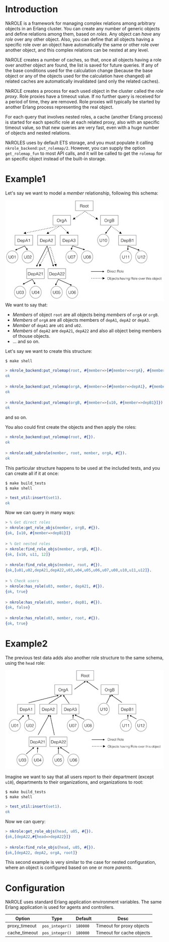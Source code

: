 # Introduction

NkROLE is a framework for managing complex relations among arbitrary objects in an Erlang cluster. You can create any number of generic objects and define relations among them, based on _roles_. Any object can _have_ any _role_ over any other object. Also, you can define that all objects having a specific role over an object have automatically the same or other role over another object, and this complex relations can be nested at any level.

NkROLE creates a number of caches, so that, once all objects having a role over another object are found, the list is saved for future queries. If any of the base conditions used for the calculation change (because the base object or any of the objects used for the calculation have changed) all related caches are automatically invalidated (and only the related caches).

NkROLE creates a process for each used object in the cluster called the _role proxy_. Role proxies have a timeout value. If no further query is received for a period of time, they are removed. Role proxies will typically be started by another Erlang process representing the real object.

For each query that involves nested roles, a cache (another Erlang process) is started for each specific role at each related proxy, also with an specific timeout value, so that new queries are very fast, even with a huge number of objects and nested relations.

NkROLES uses by default ETS storage, and you must populate it calling `nkrole_backend:put_rolemap/2`. However, you can supply the option `get_rolemap_fun` to most API calls, and it will be called to get the `rolemap` for an specific object instead of the built-in storage.


# Example1

Let's say we want to model a _member_ relationship, following this schema:

![Roles1](test/Roles1.png)
We want to say that:

* _Members_ of object `root` are all objects being _members_ of `orgA` or `orgB`.
* _Members_ of `orgA` are all objects members of `depA1`, `depA2` or `depA3`.
* _Member_ of `depA1` are `u01` and `u02`.
* _Members_ of `depA2` are `depA21`, `depA22` and also all object being members of thouse objects.
* ... and so on.

Let's say we want to create this structure:
```
$ make shell
```

```erlang
> nkrole_backend:put_rolemap(root, #{member=>[#{member=>orgA}, #{member=>orgB}]}).
ok

> nkrole_backend:put_rolemap(orgA, #{member=>[#{member=>depA1}, #{member=>depA2}, #{member=>depA3}]}).
ok

> nkrole_backend:put_rolemap(orgB, #{member=>[u10, #{member=>depB1}]}).
ok
```

and so on.

You also could first create the objects and then apply the roles:
```erlang
> nkrole_backend:put_rolemap(root, #{}).
ok

> nkrole:add_subrole(member, root, member, orgA, #{}).
ok
```

This particular structure happens to be used at the included tests, and you can create all if it at once:

```
$ make build_tests
$ make shell
```

```erlang
> test_util:insert(set1).
ok
```

Now we can query in many ways:
```erlang
> % Get direct roles
> nkrole:get_role_objs(member, orgB, #{}).
{ok, [u10, #{member=>depB1}]}

> % Get nested roles
> nkrole:find_role_objs(member, orgB, #{}).
{ok, [u10, u11, 12]}

> nkrole:find_role_objs(member, root, #{}).
{ok,[u01,u02,depA21,depA22,u03,u04,u05,u06,u07,u08,u10,u11,u12]}.

> % Check users
> nkrole:has_role(u03, member, depA21, #{}).
{ok, true}

> nkrole:has_role(u03, member, depB1, #{}).
{ok, false}

> nkrole:has_role(u03, member, root, #{}).
{ok, true}
```


# Example2

The previous test data adds also another role structure to the same schema, using the `head` role:

![Roles1](test/Roles2.png)

Imagine we want to say that all users report to their department (except `u10`), departments to their organizations, and organizations to root:

```
$ make build_tests
$ make shell
```

```erlang
> test_util:insert(set1).
ok
```

Now we can query:
```erlang
> nkrole:get_role_objs(head, u05, #{}).
{ok,[depA22,#{head=>depA22}]}

> nkrole:find_role_objs(head, u05, #{}).
{ok,[depA22, depA2, orgA, root]}
```

This second example is very similar to the case for nested configuration, where an object is configured based on one or more _parents_.



# Configuration

NkROLE uses standard Erlang application environment variables. The same Erlang application is used for agents and controllers. 

Option|Type|Default|Desc
---|---|---|---
proxy_timeout|`pos_integer()`|`180000`|Timeout for proxy objects
cache_timeout|`pos_integer()`|`180000`|Timeout for cache objects

